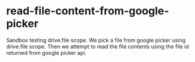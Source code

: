 # read-file-content-from-google-picker
Sandbox testing drive.file scope. We pick a file from google picker using drive.file scope. Then we attempt to read the file contents using the file id returned from google picker api.
